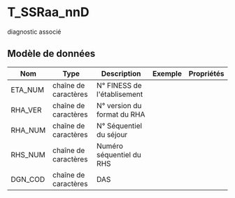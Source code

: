 # T_SSRaa_nnD

diagnostic associé


## Modèle de données

|Nom|Type|Description|Exemple|Propriétés|
|-|-|-|-|-|
|ETA_NUM|chaîne de caractères|N° FINESS de l'établisement|||
|RHA_VER|chaîne de caractères|N° version du format du RHA|||
|RHA_NUM|chaîne de caractères|N° Séquentiel du séjour|||
|RHS_NUM|chaîne de caractères|Numéro séquentiel du RHS|||
|DGN_COD|chaîne de caractères|DAS|||

